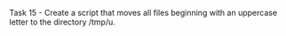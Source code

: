 Task 15 - Create a script that moves all files beginning with an uppercase letter to the directory /tmp/u.
